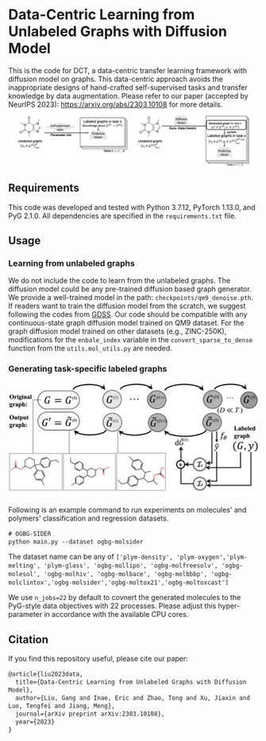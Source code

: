 Data-Centric Learning from Unlabeled Graphs with Diffusion Model
================================================================

This is the code for DCT, a data-centric transfer learning framework with diffusion model on graphs. This data-centric approach avoids the inappropriate designs of hand-crafted self-supervised tasks and transfer knowledge by data augmentation. Please refer to our paper (accepted by NeurIPS 2023): https://arxiv.org/abs/2303.10108 for more details.

![parameter centric versus data centric](figures/thumbnail.png "Parameter-Centric vs. Data-Centric")

## Requirements

This code was developed and tested with Python 3.7.12, PyTorch 1.13.0, and PyG 2.1.0.
All dependencies are specified in the `requirements.txt` file.

## Usage

### Learning from unlabeled graphs

We do not include the code to learn from the unlabeled graphs. The diffusion model could be any pre-trained diffusion based graph generator. We provide a well-trained model in the path: `checkpoints/qm9_denoise.pth`. If readers want to train the diffusion model from the scratch, we suggest following the codes from [GDSS](https://github.com/harryjo97/GDSS). Our code should be compatible with any continuous-state graph diffusion model trained on QM9 dataset. For the graph diffusion model trained on other datasets (e.g., ZINC-250K), modifications for the `enbale_index` variable in the  `convert_sparse_to_dense `function from the `utils.mol_utils.py` are needed.

### Generating task-specific labeled graphs

![Implementation of data-centric approach on graph with diffusion model](figures/implementation.png "Implementation of data-centric approach on graph with diffusion model")

Following is an example command to run experiments on molecules' and polymers' classification and regression datasets.

```
# OGBG-SIDER
python main.py --dataset ogbg-molsider
```

The dataset name can be any of `['plym-density', 'plym-oxygen','plym-melting', 'plym-glass', 'ogbg-mollipo', 'ogbg-molfreesolv', 'ogbg-molesol', 'ogbg-molhiv', 'ogbg-molbace', 'ogbg-molbbbp', 'ogbg-molclintox','ogbg-molsider','ogbg-moltox21','ogbg-moltoxcast']`

We use `n_jobs=22` by default to covnert the generated molecules to the PyG-style data objectives with 22 processes. Please adjust this hyper-parameter in accordance with the available CPU cores.

## Citation

If you find this repository useful, please cite our paper:

```
@article{liu2023data,
  title={Data-Centric Learning from Unlabeled Graphs with Diffusion Model},
  author={Liu, Gang and Inae, Eric and Zhao, Tong and Xu, Jiaxin and Luo, Tengfei and Jiang, Meng},
  journal={arXiv preprint arXiv:2303.10108},
  year={2023}
}
```
